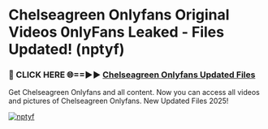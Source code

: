 # Chelseagreen Onlyfans Original Videos 0nlyFans Leaked - Files Updated! (nptyf)

<h3>🔴 CLICK HERE 🌐==►► <a href="https://tinyurl.com/ehrbuxhb" rel="nofollow">Chelseagreen Onlyfans Updated Files</a></h3>

Get Chelseagreen Onlyfans and all content. Now you can access all videos and pictures of Chelseagreen Onlyfans. New Updated Files 2025!

[![nptyf](https://i.imgur.com/lVYEuWS.gif)](https://tinyurl.com/ehrbuxhb)
